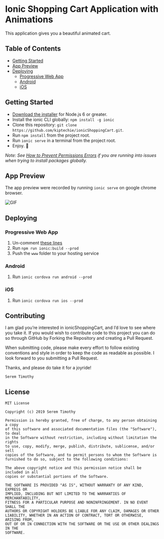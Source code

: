 # Ionic Shopping Cart Application with Animations

This application gives you a beautiful animated cart.


## Table of Contents
- [Getting Started](#getting-started)
- [App Preview](#app-preview)
- [Deploying](#deploying)
  - [Progressive Web App](#progressive-web-app)
  - [Android](#android)
  - [iOS](#ios)


## Getting Started

* [Download the installer](https://nodejs.org/) for Node.js 6 or greater.
* Install the ionic CLI globally: `npm install -g ionic`
* Clone this repository: `git clone https://github.com/kiptechie/ionicShoppingCart.git`.
* Run `npm install` from the project root.
* Run `ionic serve` in a terminal from the project root.
* Enjoy. :tada:

_Note: See [How to Prevent Permissions Errors](https://docs.npmjs.com/getting-started/fixing-npm-permissions) if you are running into issues when trying to install packages globally._


## App Preview

The app preview  were recorded by running `ionic serve` on google chrome browser.

  
 
 <img src="src/assets/gitImages/shppingcart.gif" alt="GIF">
   
   



## Deploying

### Progressive Web App

1. Un-comment [these lines](https://github.com/kiptechie/ttime/blob/d67f90d5c6f85695edd801ffd826a899d369cbad/src/index.html#L20)
2. Run `npm run ionic:build --prod`
3. Push the `www` folder to your hosting service

### Android

1. Run `ionic cordova run android --prod`

### iOS

1. Run `ionic cordova run ios --prod`


## Contributing
I am glad you’re interested in ionicShoppingCart, and I’d love to see where you take it. If you would wish to contribute code to this project you can do so through GitHub by Forking the Repository and creating a Pull Request.

When submitting code, please make every effort to follow existing conventions and style in order to keep the code as readable as possible. I look forward to you submitting a Pull Request.

Thanks, and please do take it for a joyride!


`Serem Timothy`


## License

```text
MIT License

Copyright (c) 2019 Serem Timothy 

Permission is hereby granted, free of charge, to any person obtaining a copy
of this software and associated documentation files (the "Software"), to deal
in the Software without restriction, including without limitation the rights
to use, copy, modify, merge, publish, distribute, sublicense, and/or sell
copies of the Software, and to permit persons to whom the Software is
furnished to do so, subject to the following conditions:

The above copyright notice and this permission notice shall be included in all
copies or substantial portions of the Software.

THE SOFTWARE IS PROVIDED "AS IS", WITHOUT WARRANTY OF ANY KIND, EXPRESS OR
IMPLIED, INCLUDING BUT NOT LIMITED TO THE WARRANTIES OF MERCHANTABILITY,
FITNESS FOR A PARTICULAR PURPOSE AND NONINFRINGEMENT. IN NO EVENT SHALL THE
AUTHORS OR COPYRIGHT HOLDERS BE LIABLE FOR ANY CLAIM, DAMAGES OR OTHER
LIABILITY, WHETHER IN AN ACTION OF CONTRACT, TORT OR OTHERWISE, ARISING FROM,
OUT OF OR IN CONNECTION WITH THE SOFTWARE OR THE USE OR OTHER DEALINGS IN THE
SOFTWARE.
```

